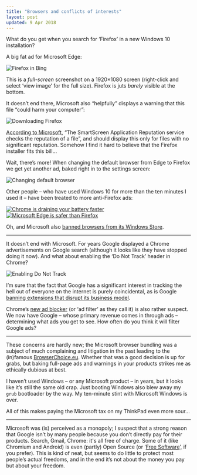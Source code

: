 ```yaml
---
title: "Browsers and conflicts of interests"
layout: post
updated: 9 Apr 2018
---
```


What do you get when you search for ‘Firefox’ in a new Windows 10 installation?

A big fat ad for Microsoft Edge:

<div class="border-img center-img"><img alt="Firefox in Bing" src="{% base64 ./_images/browser/ms-edge1.png %}"></div>

This is a *full-screen* screenshot on a 1920×1080 screen (right-click and select
‘view image’ for the full size). Firefox is juts *barely* visible at the bottom.

It doesn’t end there, Microsoft also “helpfully” displays a warning that this
file “could harm your computer”:

<div class="border-img center-img"><img alt="Downloading Firefox" src="{% base64 ./_images/browser/ms-edge2.png %}"></div>

[According to
Microsoft](https://support.microsoft.com/en-gb/help/2566263/a-warning-message-unexpectedly-appears-when-you-try-to-download-a-file),
“The SmartScreen Application Reputation service checks the reputation of a
file”, and should display this only for files with no significant reputation.
Somehow I find it hard to believe that the Firefox installer fits this bill…

Wait, there’s more! When changing the default browser from Edge to Firefox we
get yet another ad, baked right in to the settings screen:

<div class="border-img center-img"><img alt="Changing default browser" src="{% base64 ./_images/browser/ms-edge3.png %}"></div>

Other people – who have used Windows 10 for more than the ten minutes I used it
– have been treated to more anti-Firefox ads:

<div class="border-img center-img"><a href="https://superuser.com/q/1146123/71885"><img alt="Chrome is draining your battery faster" src="{% base64 ./_images/browser/ms-edge5.png %}"></a></div>
<div class="border-img center-img"><a href="https://www.reddit.com/r/firefox/comments/5our4n/windows_10_now_has_builtin_adds_targeting_firefox/"><img alt="Microsoft Edge is safer than Firefox" src="{% base64 ./_images/browser/ms-edge6.png %}"></a></div>

Oh, and Microsoft also
[banned browsers from its Windows Store](https://www.bleepingcomputer.com/news/microsoft/microsoft-has-effectively-banned-third-party-browsers-from-the-windows-store/).

---

It doesn’t end with Microsoft. For years Google displayed a Chrome
advertisements on Google search (although it looks like they have stopped doing
it now). And what about enabling the ‘Do Not Track’ header in Chrome?

<div class="border-img center-img"><img alt="Enabling Do Not Track" src="{% base64 ./_images/browser/chrome1.png %}"></div>

I’m sure that the fact that Google has a significant interest in tracking the
hell out of everyone on the internet is purely coincidental, as is Google
[banning extensions that disrupt its business model][1].

Chrome’s [new ad blocker][2] (or ‘ad filter’ as they call it) is also rather
suspect. We now have Google – whose primary revenue comes in through ads –
determining what ads you get to see. How often do you think it will filter
Google ads?

[1]: https://www.bleepingcomputer.com/news/google/google-bans-adnauseam-from-chrome-the-ad-blocker-that-clicks-on-all-ads/
[2]: https://theintercept.com/2017/06/05/be-careful-celebrating-googles-new-ad-blocker-heres-whats-really-going-on/
[3]: https://bugzilla.mozilla.org/show_bug.cgi?id=975444

---

These concerns are hardly new; the Microsoft browser bundling was a subject of
much complaining and litigation in the past leading to the (in)famous
[BrowserChoice.eu](https://en.wikipedia.org/wiki/BrowserChoice.eu). Whether that
was a good decision is up for grabs, but baking full-page ads and warnings in
your products strikes me as ethically dubious at best.

I haven’t used Windows – or any Microsoft product – in years, but it looks like
it’s still the same old crap. Just booting Windows also blew away my `grub`
bootloader by the way. My ten-minute stint with Microsoft Windows is over.

All of this makes paying the Microsoft tax on my ThinkPad even more sour…

---

Microsoft was (is) perceived as a monopoly; I suspect that a strong reason that
Google isn’t by many people because you don’t directly pay for their products.
Search, Gmail, Chrome: it's all free of charge. Some of it (like Chromium and
Android) is even (partly) Open Source (or ‘[Free
Software](https://www.fsf.org/about/what-is-free-software)’, if you prefer).
This is kind of neat, but seems to do little to protect most people’s actual
freedoms, and in the end it’s not about the money you pay but about your
freedom.
